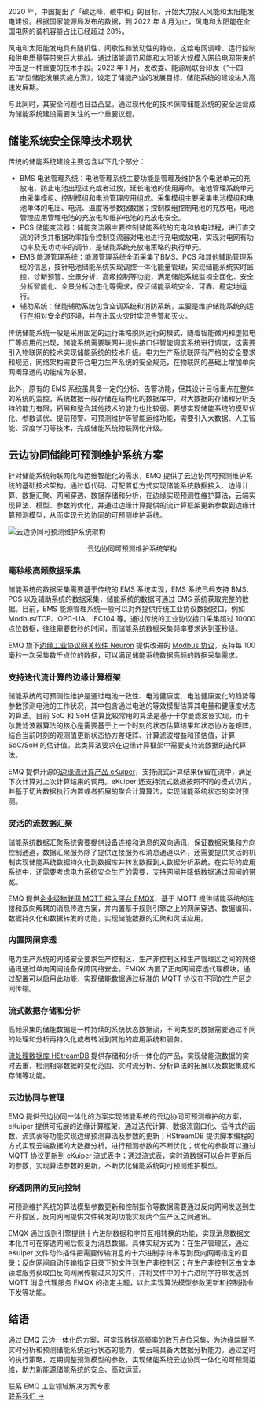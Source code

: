 2020 年，中国提出了「碳达峰、碳中和」的目标，开始大力投入风能和太阳能发电建设。根据国家能源局发布的数据，到 2022 年 8 月为止，风电和太阳能在全国电网的装机容量占比已经超过 28%。

风电和太阳能发电具有随机性、间歇性和波动性的特点，这给电网调峰、运行控制和供电质量等带来巨大挑战。通过储能调节风能和太阳能大规模入网给电网带来的冲击是一种重要的技术手段。2022 年 1 月，发改委、能源局联合印发《“十四五”新型储能发展实施方案》，设定了储能产业的发展目标，储能系统的建设进入高速发展期。

与此同时，其安全问题也日益凸显。通过现代化的技术保障储能系统的安全运营成为储能系统建设需要关注的一个重要议题。

## 储能系统安全保障技术现状

传统的储能系统建设主要包含以下几个部分：

- BMS 电池管理系统：电池管理系统主要功能是管理及维护各个电池单元的充放电，防止电池出现过充或者过放，延长电池的使用寿命。电池管理系统单元由采集模组、控制模组和电池管理应用组成。采集模组主要采集电池模组和电池单体的电压、电流、温度等参数据数据；控制模组控制电池的充放电，电池管理应用管理电池的充放电和维护电池的充放电安全。
- PCS 储能变流器：储能变流器主要控制储能系统的充电和放电过程，进行直交流的转换并根据功率指令控制变流器对电池进行充电或放电，实现对电网有功功率及无功功率的调节，是储能系统充放电策略的执行单元。
- EMS 能源管理系统：能源管理系统全面采集了BMS、PCS 和其他辅助管理系统的信息，技针电池储能系统实现调控一体化能量管理，实现储能系统实时监控、诊断预警、全景分析、高级控制等功能，满足储能系统监视全面化、安全分析智能化、全景分析动态化等需求，保证储能系统安全、可靠、稳定地运行。
- 辅助系统：储能辅助系统包含空调系统和消防系统，主要是维护储能系统的运行在相对安全的环境，并在出现火灾时实现告警和灭火。

传统储能系统一般是采用固定的运行策略脱网运行的模式，随着智能微网和虚拟电厂等应用的出现，储能系统需要联网并提供接口供智能调度系统进行调度，这需要引入物联网的技术实现储能系统的技术升级。电力生产系统联网有严格的安全要求和规范，网络架构需要符合电力生产系统的安全规范，在物联网的基础上增加单向网闸穿透的功能成为必要。

此外，原有的 EMS 系统虽具备一定的分析、告警功能，但其设计目标重点在整体的系统的监控，系统数据一般存储在结构化的数据库中，对大数据的存储和分析支持的能力有限，拓展和整合其他技术的能力也比较弱。要想实现储能系统的模型优化、参数调优、提前预警、可预测维护等智能运维功能，需要引入大数据、人工智能、深度学习等技术，完成储能系统物联网化升级。

## 云边协同储能可预测维护系统方案

针对储能系统物联网化和运维智能化的需求，EMQ 提供了云边协同可预测维护系统的基础技术架构。通过低代码、可配置低方式实现储能系统数据接入、边缘计算、数据汇聚、网闸穿透、数据存储和分析，在边缘实现预测性维护算法，云端实现算法、模型、参数的优化，并通过边缘计算提供的流计算框架更新参数到边缘计算预测模型，从而实现云边协同的可预测维护系统。

![云边协同可预测维护系统架构](https://assets.emqx.com/images/2a92471627094189a5cce31585bf7652.png)

<center>云边协同可预测维护系统架构</center>


### 毫秒级高频数据采集

储能系统的数据采集需要基于传统的 EMS 系统实现，EMS 系统已经支持 BMS、PCS 以及辅助系统的数据采集，储能系统的数据可通过 EMS 系统获取完整的数据。目前，EMS 能源管理系统一般可以对外提供传统工业协议数据接口，例如 Modbus/TCP、OPC-UA、IEC104 等。通过传统的工业协议接口采集超过 10000点位数据，往往需要数秒的时间，而储能系统数据采集频率要求达到亚秒级。

EMQ 旗下[边缘工业协议网关软件 Neuron](https://www.emqx.com/zh/products/neuronex) 提供改进的 [Modbus 协议](https://www.emqx.com/zh/blog/modbus-protocol-the-grandfather-of-iot-communication)，支持每 100 毫秒一次采集数千点位的数据，可以满足储能系统数据高频的数据采集需求。

### 支持迭代流计算的边缘计算框架

储能系统的可预测性维护是通过电池一致性、电池健康度、电池健康变化的趋势等参数预测电池的工作状况，其中包含通过电池的等效模型估算其电量和健康度状态的算法。目前 SoC 和 SoH 估算比较常用的算法是基于卡尔曼滤波器实现，而卡尔曼滤波器算法的核心是需要基于上一个时刻的状态估算结果和状态协方差矩阵，结合当前时刻的观测值更新状态协方差矩阵、计算滤波增益和预估值，计算 SoC/SoH 的估计值。此类算法要求在边缘计算框架中需要支持流数据的迭代算法。

EMQ 提供开源的[边缘流计算产品 eKuiper](https://ekuiper.org/zh)，支持流式计算结果保留在流中，满足下次计算对上次计算结果的调用。eKuiper 还支持流式数据按照不同的模式切片，并基于切片数据执行内置或者拓展的聚合计算算法，实现储能系统状态的实时预测。

### 灵活的流数据汇聚

储能系统数据汇聚系统需要提供设备连接和消息的双向通讯，保证数据采集和方向控制通道，数据汇聚服务除了提供连接服务和消息通道以外，还需要提供灵活的机制实现储能系统数据持久化到数据库并转发数据到大数据分析系统。在实际的应用系统中，还需要考虑电力系统安全生产的需要，支持网闸并降低数据通过网闸的带宽。

EMQ 提供[企业级物联网 MQTT 接入平台 EMQX](https://www.emqx.com/zh/products/emqx)，基于 MQTT 提供储能系统的连接和双向解耦的消息传递方案，并内置基于规则引擎之上的网闸穿透、数据编码、数据持久化和数据转发的功能，实现储能数据的汇聚和灵活应用。

### 内置网闸穿透

电力生产系统的网络安全要求生产控制区、生产非控制区和生产管理区之间的网络通讯通过单向网闸设备保障网络安全。EMQX 内置了正向网闸穿透代理模块，通过配置可以启用此功能，实现储能数据通过标准的 MQTT 协议在不同的生产区之间传输。

### 流式数据存储和分析

高频采集的储能数据是一种持续的系统状态数据流，不同类型的数据需要通过不同的处理和分析再持久化或者转发到其他的应用系统和服务。

[流处理数据库 HStreamDB](https://hstream.io/zh) 提供存储和分析一体化的产品，实现储能流数据的实时去重、检测相邻数据的变化范围、实时流分析、分析算法的拓展以及数据集成和存储等功能。

### 云边协同与管理

EMQ 提供云边协同一体化的方案实现储能系统的云边协同可预测维护的方案，eKuiper 提供可拓展的边缘计算框架，通过迭代计算、数据流窗口化、插件式的函数、流式表等功能实现边缘预测算法及参数的更新；HStreamDB 提供脚本编程的方式实现云端数据的大数据分析，进行预测参数的不断优化；优化的参数可以通过 MQTT 协议更新到 eKuiper 流式表中；通过流式表，实时流数据可以合并更新后的参数，实现算法参数的更新，不断优化储能系统的可预测维护模型。 

### 穿透网闸的反向控制

可预测维护系统的算法模型参数更新和控制指令等数据需要通过反向网闸发送到生产非控区，反向网闸提供文件转发的功能实现两个生产区之间通讯。

EMQX 通过规则引擎提供十六进制数据和字符互相转换的功能，实现消息数据文本化并可在穿透网闸后恢复为消息数据。具体实现方式为：在生产管理区，通过 eKuiper 文件动作插件把需要传输消息的十六进制字符串写到反向网闸指定的目录；反向网闸自动传输指定目录下的文件到生产非控制区；在生产非控制区由文本读取服务获取由反向网闸传输过来的文件，并将文件中的十六进制字符串发送到 MQTT 消息代理服务 EMQX 的指定主题，以此实现算法模型参数更新和控制指令下发等功能。

## 结语

通过 EMQ 云边一体化的方案，可实现数据高频率的数万点位采集，为边缘端赋予实时分析和预测储能系统运行状态的能力，使云端具备大数据分析能力。通过定时的执行策略，定期调整预测模型的参数，实现储能系统云边协同一体化的可预测运维，助力新能源储能系统的安全、高效运营。



<section class="promotion">
    <div>
        联系 EMQ 工业领域解决方案专家
    </div>
    <a href="https://www.emqx.com/zh/contact?product=solutions" class="button is-gradient px-5">联系我们 →</a>
</section>
